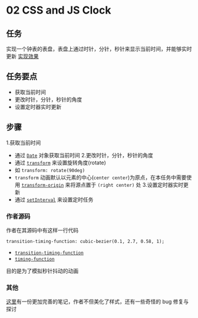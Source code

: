 # 02 CSS and JS Clock

## 任务

实现一个钟表的表盘，表盘上通过时针，分针，秒针来显示当前时间，并能够实时更新
[实现效果](https://miaolegemie.github.io/Javascript30/01%20-%20JavaScript%20Drum%20Kit/)

## 任务要点

- 获取当前时间
- 更改时针，分针，秒针的角度
- 设置定时器实时更新

## 步骤

1.获取当前时间
  - 通过 [`Date`](https://developer.mozilla.org/zh-CN/docs/Web/JavaScript/Reference/Global_Objects/Date) 对象获取当前时间
2.更改时针，分针，秒针的角度
  - 通过 [`transform`](https://developer.mozilla.org/zh-CN/docs/Web/CSS/transform) 来设置旋转角度(rotate)
  - 如 `transform: rotate(90deg)`
  - `transform` 动画默认以元素的中心(`center center`)为原点，在本任务中需要使用 [`transform-origin`](https://developer.mozilla.org/zh-CN/docs/Web/CSS/transform-origin) 来将源点置于 `(right center)` 处
3.设置定时器实时更新
  - 通过 [`setInterval`](https://developer.mozilla.org/zh-CN/docs/Web/API/Window/setInterval) 来设置定时任务

### 作者源码

作者在其源码中有这样一行代码

 `transition-timing-function: cubic-bezier(0.1, 2.7, 0.58, 1);`

- [`transition-timing-function`](https://developer.mozilla.org/zh-CN/docs/Web/CSS/transition-timing-function)
-   [`timing-function`](https://developer.mozilla.org/zh-CN/docs/Web/CSS/timing-function)

目的是为了模拟秒针抖动的动画

### 其他

[这里](https://github.com/soyaine/JavaScript30/tree/master/02%20-%20JS%20%2B%20CSS%20Clock)有一份更加完善的笔记，作者不但美化了样式，还有一些奇怪的 bug 修复与探讨
